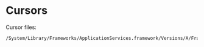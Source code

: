 # Cursors

Cursor files:

    /System/Library/Frameworks/ApplicationServices.framework/Versions/A/Frameworks/HiServices.framework/Versions/A/Resources/cursors